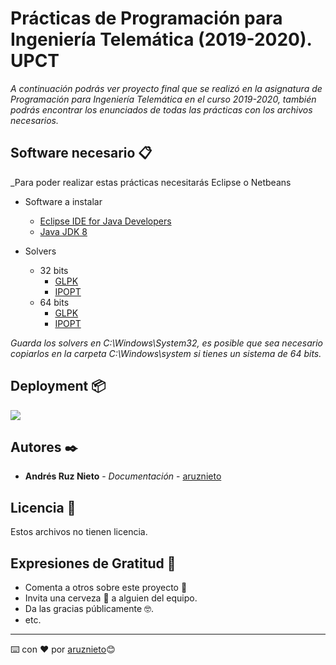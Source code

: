 # Prácticas de Programación para Ingeniería Telemática (2019-2020). UPCT

_A continuación podrás ver proyecto final que se realizó en la asignatura de Programación para Ingeniería Telemática en el curso 2019-2020, también podrás encontrar los enunciados de todas las prácticas con los archivos necesarios._

## Software necesario 📋

_Para poder realizar estas prácticas necesitarás Eclipse o Netbeans

* Software a instalar
    * [Eclipse IDE for Java Developers](https://www.eclipse.org/downloads/)
    * [Java JDK 8](https://www.oracle.com/technetwork/java/javase/downloads/jdk8-downloads-2133151.html)

* Solvers
    * 32 bits
        * [GLPK](http://www.net2plan.com/jom/externalsoftware/win32/glpk_4_48.dll)
        * [IPOPT](http://www.net2plan.com/jom/externalsoftware/win32/Ipopt38.dll)
    * 64 bits
        * [GLPK](http://www.net2plan.com/jom/externalsoftware/win64/glpk_4_48.dll)
        * [IPOPT](http://www.net2plan.com/jom/externalsoftware/win64/Ipopt38.dll)

_Guarda los solvers en C:\Windows\System32, es posible que sea necesario copiarlos en la carpeta C:\Windows\system si tienes un sistema de 64 bits._


## Deployment 📦

![](docs/deployment.gif)

## Autores ✒️

* **Andrés Ruz Nieto** - *Documentación* - [aruznieto](https://github.com/aruznieto)


## Licencia 📄

Estos archivos no tienen licencia.

## Expresiones de Gratitud 🎁

* Comenta a otros sobre este proyecto 📢
* Invita una cerveza 🍺 a alguien del equipo. 
* Da las gracias públicamente 🤓.
* etc.



---
⌨️ con ❤️ por [aruznieto](https://github.com/aruznieto)😊
